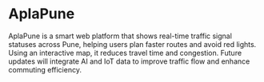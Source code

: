 # AplaPune
AplaPune is a smart web platform that shows real-time traffic signal statuses across Pune, helping users plan faster routes and avoid red lights. Using an interactive map, it reduces travel time and congestion. Future updates will integrate AI and IoT data to improve traffic flow and enhance commuting efficiency.

